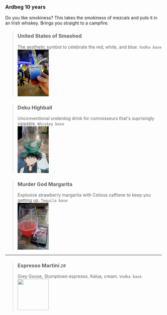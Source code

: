 ### Ardbeg 10 years
Do you like smokiness? This takes the smokiness of mezcals and puts it in an Irish whiskey. Brings you straight to a campfire. 


>### United States of Smashed
>The aesthetic symbol to celebrate  the red, white, and blue. `Vodka base`   
><img src= "ax.drinks.unitedstatesofsmashed.jpg" width="100" height="150">

>### Deku Highball
> Unconventional underdog drink for connoisseurs that's suprisingly sippable. `Whiskey base`  
><img src= "ax.drinks.dekuhighball.jpg" width="100" height="150">

>### Murder God  Margarita
> Explosive strawberry margarita with Celsius caffiene to keep you getting up. `Tequila base`  
><img src= "ax.drinks.murdergodmargarita.jpg" width="100" height="150">
---


>### Espresso Martini *`20`*
> Grey Goose, Stumptown espresso, Kalua, cream. `Vodka base`  
><img src= "drinks.espresso.png" width="100" height="100">